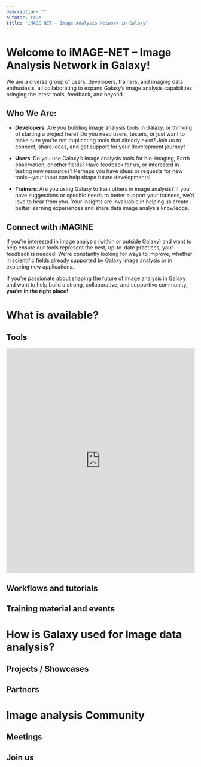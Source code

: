 ```yaml
---
description: ""
autotoc: true
title: "iMAGE-NET – Image Analysis Network in Galaxy"
---
```


<slot name="/community/sig/common_linkbox" />

# Welcome to iMAGE-NET – Image Analysis Network in Galaxy!

We are a diverse group of users, developers, trainers, and imaging data enthusiasts, all collaborating to expand Galaxy’s image analysis capabilities bringing the latest tools, feedback, and beyond.

## Who We Are:

- **Developers**: Are you building image analysis tools in Galaxy, or thinking of starting a project here? Do you need users, testers, or just want to make sure you’re not duplicating tools that already exist? Join us to connect, share ideas, and get support for your development journey!

- **Users**: Do you use Galaxy’s image analysis tools for bio-imaging, Earth observation, or other fields? Have feedback for us, or interested in testing new resources? Perhaps you have ideas or requests for new tools—your input can help shape future developments!

- **Trainers**: Are you using Galaxy to train others in image analysis? If you have suggestions or specific needs to better support your trainees, we’d love to hear from you. Your insights are invaluable in helping us create better learning experiences and share data image analysis knowledge. 

##  Connect with iMAGINE

If you’re interested in image analysis (within or outside Galaxy) and want to help ensure our tools represent the best, up-to-date practices, your feedback is needed! We’re constantly looking for ways to improve, whether in scientific fields already supported by Galaxy image analysis or in exploring new applications.

If you’re passionate about shaping the future of image analysis in Galaxy and want to help build a strong, collaborative, and supportive community, **you’re in the right place!**

# What is available?


## Tools


<iframe
  id="inlineFrameExample"
  title="Image analysis related tools"
  width="100%"
  height="600"
  frameBorder="0"
  src="https://galaxyproject.github.io/galaxy_codex/imaging/">
</iframe>


## Workflows and tutorials


## Training material and events

# How is Galaxy used for Image data analysis?

## Projects / Showcases

## Partners

# Image analysis Community

## Meetings

## Join us

